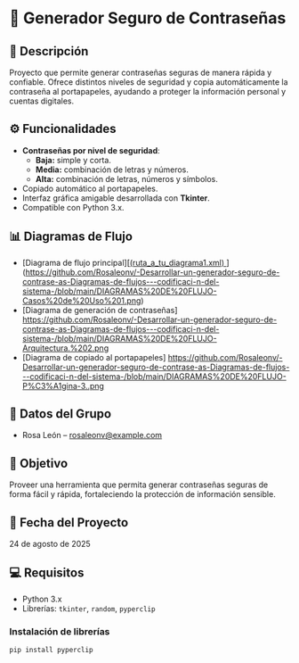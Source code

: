 # 🔐 Generador Seguro de Contraseñas

## 📌 Descripción
Proyecto que permite generar contraseñas seguras de manera rápida y confiable. Ofrece distintos niveles de seguridad y copia automáticamente la contraseña al portapapeles, ayudando a proteger la información personal y cuentas digitales.

## ⚙️ Funcionalidades
- **Contraseñas por nivel de seguridad**:
  - **Baja:** simple y corta.
  - **Media:** combinación de letras y números.
  - **Alta:** combinación de letras, números y símbolos.
- Copiado automático al portapapeles.
- Interfaz gráfica amigable desarrollada con **Tkinter**.
- Compatible con Python 3.x.

## 📊 Diagramas de Flujo
- [Diagrama de flujo principal][[(ruta_a_tu_diagrama1.xml)  ](https://github.com/Rosaleonv/-Desarrollar-un-generador-seguro-de-contrase-as-Diagramas-de-flujos---codificaci-n-del-sistema-/blob/main/DIAGRAMAS%20DE%20FLUJO-Casos%20de%20Uso%201.png)](https://github.com/Rosaleonv/-Desarrollar-un-generador-seguro-de-contrase-as-Diagramas-de-flujos---codificaci-n-del-sistema-/blob/main/DIAGRAMAS%20DE%20FLUJO-Casos%20de%20Uso%201.png)
- [Diagrama de generación de contraseñas] https://github.com/Rosaleonv/-Desarrollar-un-generador-seguro-de-contrase-as-Diagramas-de-flujos---codificaci-n-del-sistema-/blob/main/DIAGRAMAS%20DE%20FLUJO-Arquitectura.%202.png 
- [Diagrama de copiado al portapapeles] https://github.com/Rosaleonv/-Desarrollar-un-generador-seguro-de-contrase-as-Diagramas-de-flujos---codificaci-n-del-sistema-/blob/main/DIAGRAMAS%20DE%20FLUJO-P%C3%A1gina-3..png

## 👥 Datos del Grupo
- Rosa León – rosaleonv@example.com  

## 🎯 Objetivo
Proveer una herramienta que permita generar contraseñas seguras de forma fácil y rápida, fortaleciendo la protección de información sensible.

## 📅 Fecha del Proyecto
24 de agosto de 2025

## 💻 Requisitos
- Python 3.x  
- Librerías: `tkinter`, `random`, `pyperclip`  

### Instalación de librerías
```bash
pip install pyperclip

